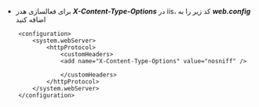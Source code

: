 * برای فعالسازی هدر ***X-Content-Type-Options*** در iis، کد زیر را به ***web.config*** اضافه کنید

```config
    <configuration>
        <system.webServer>
            <httpProtocol>
                <customHeaders>
                <add name="X-Content-Type-Options" value="nosniff" />
                    
                </customHeaders>
            </httpProtocol>
        </system.webServer>
    </configuration>
```
